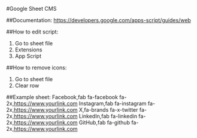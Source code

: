 #Google Sheet CMS

##Documentation:
https://developers.google.com/apps-script/guides/web

##How to edit script:

1. Go to sheet file
2. Extensions
3. App Script

##How to remove icons:

1. Go to sheet file
2. Clear row

##Example sheet:
Facebook,fab fa-facebook fa-2x,https://www.yourlink.com
Instagram,fab fa-instagram fa-2x,https://www.yourlink.com
X,fa-brands fa-x-twitter fa-2x,https://www.yourlink.com
LinkedIn,fab fa-linkedin fa-2x,https://www.yourlink.com
GitHub,fab fa-github fa-2x,https://www.yourlink.com

